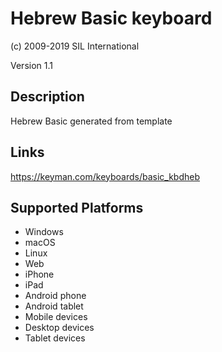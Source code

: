 Hebrew Basic keyboard
==============

(c) 2009-2019 SIL International

Version 1.1

Description
-----------

Hebrew Basic generated from template

Links
-----
https://keyman.com/keyboards/basic_kbdheb

Supported Platforms
-------------------
 * Windows
 * macOS
 * Linux
 * Web
 * iPhone
 * iPad
 * Android phone
 * Android tablet
 * Mobile devices
 * Desktop devices
 * Tablet devices

